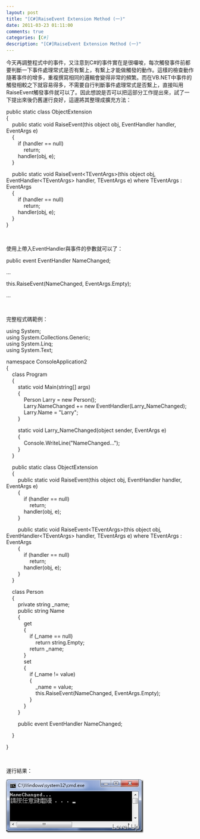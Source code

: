 ```yaml
---
layout: post
title: "[C#]RaiseEvent Extension Method (一)"
date: 2011-03-23 01:11:00
comments: true
categories: [C#]
description: "[C#]RaiseEvent Extension Method (一)"
---
```

<p>
	今天再調整程式中的事件，又注意到C#的事件實在是很囉唆，每次觸發事件前都要判斷一下事件處理常式是否有繫上，有繫上才能做觸發的動作。這樣的檢查動作隨著事件的增多，重複撰寫相同的邏輯會變得非常的頻繁。而在VB.NET中事件的觸發相較之下就容易得多，不需要自行判斷事件處理常式是否繫上，直接叫用RaiseEvent觸發事件就可以了。因此想說是否可以把這部分工作提出來，試了一下提出來後仍舊運行良好，這邊將其整理成擴充方法：</p>
<p>
	public static class ObjectExtension<br />
	{<br />
	    public static void RaiseEvent(this object obj, EventHandler handler, EventArgs e)<br />
	    {<br />
	        if (handler == null)<br />
	            return;<br />
	        handler(obj, e);<br />
	    }</p>
<p>
	    public static void RaiseEvent&lt;TEventArgs&gt;(this object obj, EventHandler&lt;TEventArgs&gt; handler, TEventArgs e) where TEventArgs : EventArgs<br />
	    {<br />
	        if (handler == null)<br />
	            return;<br />
	        handler(obj, e);<br />
	    }<br />
	}</p>
<p>
	 </p>
<p>
	使用上帶入EventHandler與事件的參數就可以了：</p>
<p>
	public event EventHandler NameChanged;</p>
<p>
	...</p>
<p>
	this.RaiseEvent(NameChanged, EventArgs.Empty);</p>
<p>
	...</p>
<p>
	 </p>
<p>
	完整程式碼範例：</p>
<p>
	using System;<br />
	using System.Collections.Generic;<br />
	using System.Linq;<br />
	using System.Text;</p>
<p>
	namespace ConsoleApplication2<br />
	{<br />
	    class Program<br />
	    {<br />
	        static void Main(string[] args)<br />
	        {<br />
	            Person Larry = new Person();<br />
	            Larry.NameChanged += new EventHandler(Larry_NameChanged);<br />
	            Larry.Name = "Larry";           <br />
	        }</p>
<p>
	        static void Larry_NameChanged(object sender, EventArgs e)<br />
	        {<br />
	            Console.WriteLine("NameChanged...");<br />
	        }<br />
	    }</p>
<p>
	    public static class ObjectExtension<br />
	    {<br />
	        public static void RaiseEvent(this object obj, EventHandler handler, EventArgs e)<br />
	        {<br />
	            if (handler == null)<br />
	                return;<br />
	            handler(obj, e);<br />
	        }</p>
<p>
	        public static void RaiseEvent&lt;TEventArgs&gt;(this object obj, EventHandler&lt;TEventArgs&gt; handler, TEventArgs e) where TEventArgs : EventArgs<br />
	        {<br />
	            if (handler == null)<br />
	                return;<br />
	            handler(obj, e);<br />
	        }<br />
	    }</p>
<p>
	    class Person<br />
	    {<br />
	        private string _name;<br />
	        public string Name<br />
	        {<br />
	            get<br />
	            {<br />
	                if (_name == null)<br />
	                    return string.Empty;<br />
	                return _name;<br />
	            }<br />
	            set<br />
	            {<br />
	                if (_name != value)<br />
	                {<br />
	                    _name = value;                     <br />
	                    this.RaiseEvent(NameChanged, EventArgs.Empty);<br />
	                }<br />
	            }<br />
	        }</p>
<p>
	        public event EventHandler NameChanged;</p>
<p>
	    }</p>
<p>
	}</p>
<p>
	 </p>
<p>
	運行結果：</p>
<p>
	<img alt="image" border="0" height="143" src="\images\posts\22028\image_thumb.png" style="border-bottom: 0px; border-left: 0px; border-top: 0px; border-right: 0px" width="369" /></p>
